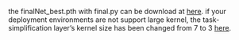 the finalNet_best.pth with final.py can be download at [here](https://pan.baidu.com/s/1VQzZ0tA3VUi7zjoHQCZDUw?pwd=yvcx). if your deployment environments are not support large kernel, the task-simplification layer’s kernel size has been changed from 7 to 3 [here](https://pan.baidu.com/s/1ym2kfUgcJgOcmw2er8cM2Q?pwd=f3x6).
